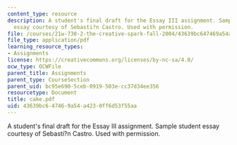 ```yaml
---
content_type: resource
description: A student's final draft for the Essay III assignment. Sample student
  essay courtesy of Sebasti?n Castro. Used with permission.
file: /courses/21w-730-2-the-creative-spark-fall-2004/43639bc647469a54a4230ff6d53f55aa_cake.pdf
file_type: application/pdf
learning_resource_types:
- Assignments
license: https://creativecommons.org/licenses/by-nc-sa/4.0/
ocw_type: OCWFile
parent_title: Assignments
parent_type: CourseSection
parent_uid: bc95e690-5ceb-0919-503e-cc37d34ee356
resourcetype: Document
title: cake.pdf
uid: 43639bc6-4746-9a54-a423-0ff6d53f55aa
---
```

A student's final draft for the Essay III assignment. Sample student essay courtesy of Sebasti?n Castro. Used with permission.